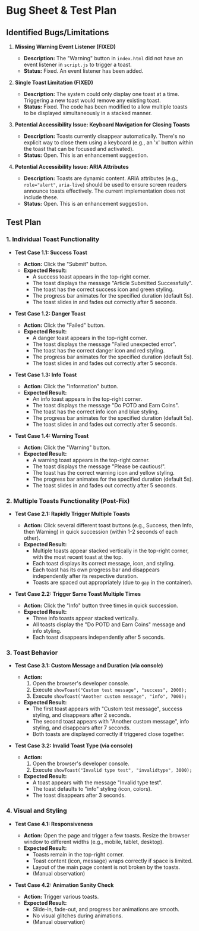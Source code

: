 # Bug Sheet & Test Plan

## Identified Bugs/Limitations

1.  **Missing Warning Event Listener (FIXED)**
    *   **Description:** The "Warning" button in `index.html` did not have an event listener in `script.js` to trigger a toast.
    *   **Status:** Fixed. An event listener has been added.

2.  **Single Toast Limitation (FIXED)**
    *   **Description:** The system could only display one toast at a time. Triggering a new toast would remove any existing toast.
    *   **Status:** Fixed. The code has been modified to allow multiple toasts to be displayed simultaneously in a stacked manner.

3.  **Potential Accessibility Issue: Keyboard Navigation for Closing Toasts**
    *   **Description:** Toasts currently disappear automatically. There's no explicit way to close them using a keyboard (e.g., an 'x' button within the toast that can be focused and activated).
    *   **Status:** Open. This is an enhancement suggestion.

4.  **Potential Accessibility Issue: ARIA Attributes**
    *   **Description:** Toasts are dynamic content. ARIA attributes (e.g., `role="alert"`, `aria-live`) should be used to ensure screen readers announce toasts effectively. The current implementation does not include these.
    *   **Status:** Open. This is an enhancement suggestion.

## Test Plan

### 1. Individual Toast Functionality

*   **Test Case 1.1: Success Toast**
    *   **Action:** Click the "Submit" button.
    *   **Expected Result:**
        *   A success toast appears in the top-right corner.
        *   The toast displays the message "Article Submitted Successfully".
        *   The toast has the correct success icon and green styling.
        *   The progress bar animates for the specified duration (default 5s).
        *   The toast slides in and fades out correctly after 5 seconds.

*   **Test Case 1.2: Danger Toast**
    *   **Action:** Click the "Failed" button.
    *   **Expected Result:**
        *   A danger toast appears in the top-right corner.
        *   The toast displays the message "Failed unexpected error".
        *   The toast has the correct danger icon and red styling.
        *   The progress bar animates for the specified duration (default 5s).
        *   The toast slides in and fades out correctly after 5 seconds.

*   **Test Case 1.3: Info Toast**
    *   **Action:** Click the "Information" button.
    *   **Expected Result:**
        *   An info toast appears in the top-right corner.
        *   The toast displays the message "Do POTD and Earn Coins".
        *   The toast has the correct info icon and blue styling.
        *   The progress bar animates for the specified duration (default 5s).
        *   The toast slides in and fades out correctly after 5 seconds.

*   **Test Case 1.4: Warning Toast**
    *   **Action:** Click the "Warning" button.
    *   **Expected Result:**
        *   A warning toast appears in the top-right corner.
        *   The toast displays the message "Please be cautious!".
        *   The toast has the correct warning icon and yellow styling.
        *   The progress bar animates for the specified duration (default 5s).
        *   The toast slides in and fades out correctly after 5 seconds.

### 2. Multiple Toasts Functionality (Post-Fix)

*   **Test Case 2.1: Rapidly Trigger Multiple Toasts**
    *   **Action:** Click several different toast buttons (e.g., Success, then Info, then Warning) in quick succession (within 1-2 seconds of each other).
    *   **Expected Result:**
        *   Multiple toasts appear stacked vertically in the top-right corner, with the most recent toast at the top.
        *   Each toast displays its correct message, icon, and styling.
        *   Each toast has its own progress bar and disappears independently after its respective duration.
        *   Toasts are spaced out appropriately (due to `gap` in the container).

*   **Test Case 2.2: Trigger Same Toast Multiple Times**
    *   **Action:** Click the "Info" button three times in quick succession.
    *   **Expected Result:**
        *   Three info toasts appear stacked vertically.
        *   All toasts display the "Do POTD and Earn Coins" message and info styling.
        *   Each toast disappears independently after 5 seconds.

### 3. Toast Behavior

*   **Test Case 3.1: Custom Message and Duration (via console)**
    *   **Action:**
        1. Open the browser's developer console.
        2. Execute `showToast("Custom test message", "success", 2000);`
        3. Execute `showToast("Another custom message", "info", 7000);`
    *   **Expected Result:**
        *   The first toast appears with "Custom test message", success styling, and disappears after 2 seconds.
        *   The second toast appears with "Another custom message", info styling, and disappears after 7 seconds.
        *   Both toasts are displayed correctly if triggered close together.

*   **Test Case 3.2: Invalid Toast Type (via console)**
    *   **Action:**
        1. Open the browser's developer console.
        2. Execute `showToast("Invalid type test", "invalidtype", 3000);`
    *   **Expected Result:**
        *   A toast appears with the message "Invalid type test".
        *   The toast defaults to "info" styling (icon, colors).
        *   The toast disappears after 3 seconds.

### 4. Visual and Styling

*   **Test Case 4.1: Responsiveness**
    *   **Action:** Open the page and trigger a few toasts. Resize the browser window to different widths (e.g., mobile, tablet, desktop).
    *   **Expected Result:**
        *   Toasts remain in the top-right corner.
        *   Toast content (icon, message) wraps correctly if space is limited.
        *   Layout of the main page content is not broken by the toasts.
        *   (Manual observation)

*   **Test Case 4.2: Animation Sanity Check**
    *   **Action:** Trigger various toasts.
    *   **Expected Result:**
        *   Slide-in, fade-out, and progress bar animations are smooth.
        *   No visual glitches during animations.
        *   (Manual observation)
